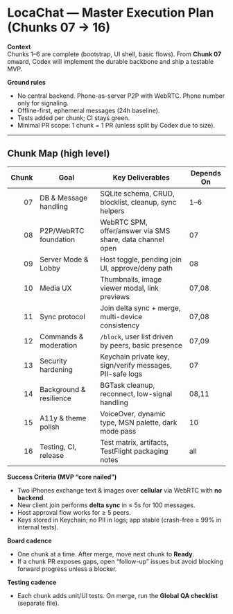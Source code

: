 # LocaChat — Master Execution Plan (Chunks 07 → 16)

**Context**  
Chunks 1–6 are complete (bootstrap, UI shell, basic flows). From **Chunk 07** onward, Codex will implement the durable backbone and ship a testable MVP.

**Ground rules**
- No central backend. Phone-as-server P2P with WebRTC. Phone number only for signaling.
- Offline-first, ephemeral messages (24h baseline).
- Tests added per chunk; CI stays green.
- Minimal PR scope: 1 chunk = 1 PR (unless split by Codex due to size).

---

## Chunk Map (high level)

| Chunk | Goal | Key Deliverables | Depends On |
|------:|------|------------------|------------|
| 07 | DB & Message handling | SQLite schema, CRUD, blocklist, cleanup, sync helpers | 1–6 |
| 08 | P2P/WebRTC foundation | WebRTC SPM, offer/answer via SMS share, data channel open | 07 |
| 09 | Server Mode & Lobby | Host toggle, pending join UI, approve/deny path | 08 |
| 10 | Media UX | Thumbnails, image viewer modal, link previews | 07,08 |
| 11 | Sync protocol | Join delta sync + merge, multi-device consistency | 07,08 |
| 12 | Commands & moderation | `/block`, user list driven by peers, basic presence | 07,09 |
| 13 | Security hardening | Keychain private key, sign/verify messages, PII-safe logs | 07 |
| 14 | Background & resilience | BGTask cleanup, reconnect, low-signal handling | 08,11 |
| 15 | A11y & theme polish | VoiceOver, dynamic type, MSN palette, dark mode pass | 10 |
| 16 | Testing, CI, release | Test matrix, artifacts, TestFlight packaging notes | all |

**Success Criteria (MVP “core nailed”)**
- Two iPhones exchange text & images over **cellular** via WebRTC with **no backend**.
- New client join performs **delta sync** in ≤ 5s for 100 messages.
- Host approval flow works for ≥ 5 peers.
- Keys stored in Keychain; no PII in logs; app stable (crash-free ≥ 99% in internal tests).

**Board cadence**
- One chunk at a time. After merge, move next chunk to **Ready**.
- If a chunk PR exposes gaps, open “follow-up” issues but avoid blocking forward progress unless a blocker.

**Testing cadence**
- Each chunk adds unit/UI tests. On merge, run the **Global QA checklist** (separate file).
